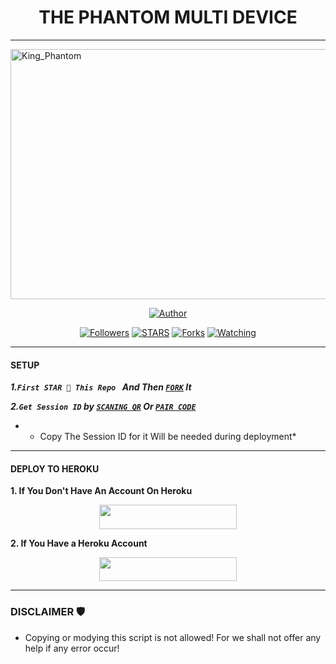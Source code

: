 <h1 align="center"> THE PHANTOM MULTI DEVICE </h1>
<p align="center">  

***
</p>
    <img alt="King_Phantom" width="550" height="400" src="https://files.catbox.moe/5zxe1k.jpg">
<p align="center">
<p align="center">
<a href="https://github.com/Phantom-kin/King_Phantom-X"><img title="Author" src="https://img.shields.io/badge/King_Phantom-blue?style=for-the-badge&logo=github"></a>
<p/>
<p align="center">
<a href="https://github.com/boru-to?tab=followers"><img title="Followers" src="https://img.shields.io/github/followers/Phantom-kin?label=Followers&style=social"></a>
<a href="https://github.com/Phantom-kin/King_Phantom-X/stargazers/"><img title="STARS" src="https://img.shields.io/github/stars/Phantom-kin/King_Phantom-X?&style=social"></a>
<a href="https://github.com/Phantom-kin/King_Phantom-X/network/members"><img title="Forks" src="https://img.shields.io/github/forks/Phantom-kin/King_Phantom-X?style=social"></a>
<a href="https://github.com/Phantom-kin/King_Phantom-X/watchers"><img title="Watching" src="https://img.shields.io/github/watchers/Phantom-kin/King_Phantom-X?label=Watching&style=social"></a>
  
***

#### SETUP 

***1.`First STAR 🌟 This Repo ` And Then [`FORK`](https://github.com/Phantom-kin/King_Phantom-X/fork) It***

***2.`Get Session ID` by [`SCANING QR`](https://king-phantom-tou3.onrender.com/wasiqr) Or [`PAIR CODE`](https://king-phantom-tou3.onrender.com/pair)***

* - Copy The Session ID for it Will be needed during deployment*

***

#### DEPLOY TO HEROKU 
**1. If You Don't Have An Account On Heroku**
    <br>
<p align="center"><a href="https://signup.heroku.com">
 <img src="https://img.shields.io/badge/Create%20Account%20Now-blue?style=for-the-badge&logo=heroku" width="220" height="38.45"/></a></p>

**2. If You Have a Heroku Account**
    <br>
<p align="center"><a href="https://dashboard.heroku.com/new?template=https://github.com/Phantom-kin/KING_PHANTOM-X"> <img src="https://img.shields.io/badge/DEPLOY%20NOW-blue?style=for-the-badge&logo=heroku" width="220" height="38.45"/></a></p>


***


### DISCLAIMER 🛡 
- Copying or modying this script is not allowed! For we shall not offer any help if any error occur!


